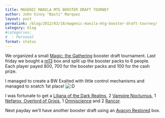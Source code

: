 ```yaml
---
title: MAGENIC MANILA MTG BOOSTER DRAFT TOURNEY
author: John Vinny "Basti" Marquez
layout: post
permalink: /blog/2012/03/18/magenic-manila-mtg-booster-draft-tourney/
category: blog
#categories:
#  - Personal
format: status
---
```

We organized a small <a title="http://www.wizards.com/Magic/" href="http://www.wizards.com/Magic/" target="_blank">Magic: the Gathering</a> booster draft tournament. Last friday we bought a [m13][1] box and split up the booster packs to 6 people. Each player payed 800, 700 for the booster packs and 100 for the cash prize.

I managed to create a BW Exalted with little control mechanisms and managed to snatch 1st place! <img src="http://johnvinnymarquez.net/wp-includes/images/smilies/icon_biggrin.gif" alt=":D" class="wp-smiley" /> 

I was fortunate to get a <a title="http://magiccards.info/m13/en/97.html" href="http://magiccards.info/m13/en/97.html" target="_blank">Liliana of the Dark Realms</a>, 2 <a title="http://magiccards.info/m13/en/113.html" href="http://magiccards.info/m13/en/113.html" target="_blank">Vampire Nocturnus</a>, 1 <a title="http://magiccards.info/m13/en/103.html" href="http://magiccards.info/m13/en/103.html" target="_blank">Nefarox, Overlord of Grixis</a>, 1 <a title="http://magiccards.info/m13/en/63.html" href="http://magiccards.info/m13/en/63.html" target="_blank">Omniscience</a> and 2 <a title="http://magiccards.info/m13/en/185.html" href="http://magiccards.info/m13/en/185.html" target="_blank">Rancor</a>.

Next payday we&#8217;ll have another booster draft using an <a title="http://magiccards.info/avr/en.html" href="http://magiccards.info/avr/en.html" target="_blank">Avacyn Restored</a> box.

 [1]: http://magiccards.info/m13/en.html
